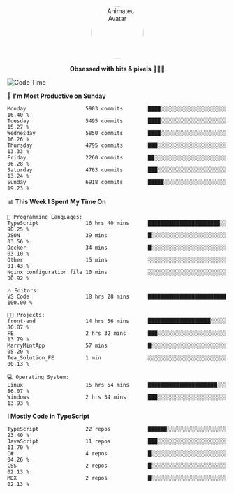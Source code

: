 
<div align="center">
  <img 
    src="https://i.postimg.cc/W1R4TF4j/d6kpuve-c97567cf-518b-4b86-a271-5c89d88d22f7.gif" 
    width="120" 
    height="120" 
    alt="Animated Avatar" 
    style="border-radius: 50%;" 
  />
  
  <strong>Obsessed with bits & pixels 🧑‍💻🎨</strong>
</div>


<!--
### 🛠️ Main Tech Stack

<div align="center">
  <img src="https://cdn.jsdelivr.net/gh/devicons/devicon/icons/javascript/javascript-original.svg" height="25" alt="JavaScript" />
  <img src="https://cdn.jsdelivr.net/gh/devicons/devicon/icons/react/react-original.svg" height="25" alt="React" />
  <img src="https://cdn.jsdelivr.net/gh/devicons/devicon/icons/cplusplus/cplusplus-original.svg" height="25" alt="C++" />
  <img src="https://cdn.jsdelivr.net/gh/devicons/devicon/icons/rust/rust-original.svg" height="25" alt="Rust" />
  <img src="https://cdn.jsdelivr.net/gh/devicons/devicon/icons/java/java-original.svg" height="25" alt="Java" />
  <img src="https://skillicons.dev/icons?i=mysql" height="25" alt="MySQL" />
  <img src="https://skillicons.dev/icons?i=pr" height="25" alt="Premiere Pro" />
</div> -->

<!--START_SECTION:waka-->
![Code Time](http://img.shields.io/badge/Code%20Time-2%2C543%20hrs%2025%20mins-blue)

📅 **I'm Most Productive on Sunday** 

```text
Monday                   5903 commits        ████░░░░░░░░░░░░░░░░░░░░░   16.40 % 
Tuesday                  5495 commits        ████░░░░░░░░░░░░░░░░░░░░░   15.27 % 
Wednesday                5850 commits        ████░░░░░░░░░░░░░░░░░░░░░   16.26 % 
Thursday                 4795 commits        ███░░░░░░░░░░░░░░░░░░░░░░   13.33 % 
Friday                   2260 commits        ██░░░░░░░░░░░░░░░░░░░░░░░   06.28 % 
Saturday                 4763 commits        ███░░░░░░░░░░░░░░░░░░░░░░   13.24 % 
Sunday                   6918 commits        █████░░░░░░░░░░░░░░░░░░░░   19.23 % 
```


📊 **This Week I Spent My Time On** 

```text
💬 Programming Languages: 
TypeScript               16 hrs 40 mins      ███████████████████████░░   90.25 % 
JSON                     39 mins             █░░░░░░░░░░░░░░░░░░░░░░░░   03.56 % 
Docker                   34 mins             █░░░░░░░░░░░░░░░░░░░░░░░░   03.10 % 
Other                    15 mins             ░░░░░░░░░░░░░░░░░░░░░░░░░   01.43 % 
Nginx configuration file 10 mins             ░░░░░░░░░░░░░░░░░░░░░░░░░   00.92 % 

🔥 Editors: 
VS Code                  18 hrs 28 mins      █████████████████████████   100.00 % 

🐱‍💻 Projects: 
front-end                14 hrs 56 mins      ████████████████████░░░░░   80.87 % 
FE                       2 hrs 32 mins       ███░░░░░░░░░░░░░░░░░░░░░░   13.79 % 
MarryMintApp             57 mins             █░░░░░░░░░░░░░░░░░░░░░░░░   05.20 % 
Tea_Solution_FE          1 min               ░░░░░░░░░░░░░░░░░░░░░░░░░   00.13 % 

💻 Operating System: 
Linux                    15 hrs 54 mins      ██████████████████████░░░   86.07 % 
Windows                  2 hrs 34 mins       ███░░░░░░░░░░░░░░░░░░░░░░   13.93 % 
```

**I Mostly Code in TypeScript** 

```text
TypeScript               22 repos            ██████░░░░░░░░░░░░░░░░░░░   23.40 % 
JavaScript               11 repos            ███░░░░░░░░░░░░░░░░░░░░░░   11.70 % 
C#                       4 repos             █░░░░░░░░░░░░░░░░░░░░░░░░   04.26 % 
CSS                      2 repos             █░░░░░░░░░░░░░░░░░░░░░░░░   02.13 % 
MDX                      2 repos             █░░░░░░░░░░░░░░░░░░░░░░░░   02.13 % 
```




<!--END_SECTION:waka-->
